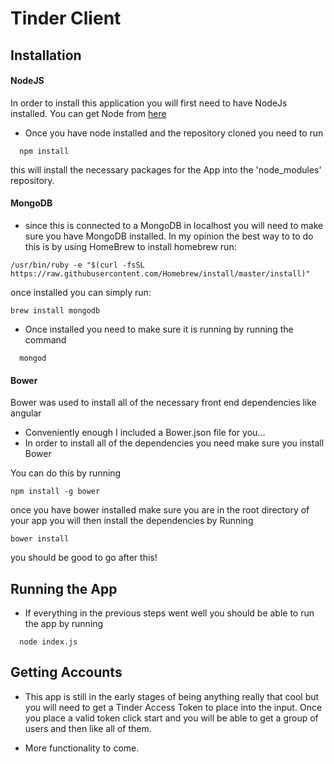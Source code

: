 # Tinder Client

## Installation

#### NodeJS
In order to install this application you will first need to have NodeJs installed.  You can get Node from [here](http://nodejs.org)

- Once you have node installed and the repository cloned you need to run

```
  npm install
```

  this will install the necessary packages for the App into the 'node_modules' repository.


#### MongoDB

- since this is connected to a MongoDB in localhost you will need to make sure you have MongoDB installed.
In my opinion the best way to to do this is by using HomeBrew to install homebrew run:
```
/usr/bin/ruby -e "$(curl -fsSL https://raw.githubusercontent.com/Homebrew/install/master/install)"
```

once installed you can simply run:

```
brew install mongodb
```

- Once installed you need to make sure it is running by running the command

```
  mongod
```

#### Bower

Bower was used to install all of the necessary front end dependencies like angular
- Conveniently enough I included a Bower.json file for you...
- In order to install all of the dependencies you need make sure you install Bower

You can do this by running
```
npm install -g bower
```
once you have bower installed make sure you are in the root directory of your app
you will then install the dependencies by Running

```
bower install
```

you should be good to go after this!
## Running the App

- If everything in the previous steps went well you should be able to run the app by running

```
  node index.js
```
## Getting Accounts

- This app is still in the early stages of being anything really that cool but you will
need to get a Tinder Access Token to place into the input.  Once you place a valid token click
start and you will be able to get a group of users and then like all of them.

- More functionality to come.
